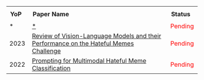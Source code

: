 <table style="text-align:left; width:100%">
  <tr>    
    <th style="padding: 10px;">YoP</th>
    <th style="padding: 10px;">Paper Name</th>
    <th style="padding: 10px;">Status</th>
  </tr>

 
  <tr style="visibility: none">
      <td style="padding-right: 10px;">*</td>
      <td style="padding-right: 15px;"><a href="*" target="_blank">*</a></td>
      <td style="padding-right: 10px; color:Red;"> Pending </td>
  </tr>

  <tr>
      <td style="padding-right: 10px;">2023</td>
      <td style="padding-right: 15px;"><a href="https://arxiv.org/pdf/2305.06159.pdf" target="_blank">Review of Vision-Language Models and their Performance on the Hateful Memes Challenge</a></td>
      <td style="padding-right: 10px; color:Red;"> Pending </td>
  </tr>
  <tr>
      <td style="padding-right: 10px;">2022</td>
      <td style="padding-right: 15px;"><a href="https://aclanthology.org/2022.emnlp-main.22.pdf" target="_blank">Prompting for Multimodal Hateful Meme Classification</a></td>
      <td style="padding-right: 10px; color:Red;">Pending</td>
  </tr>

</table>
